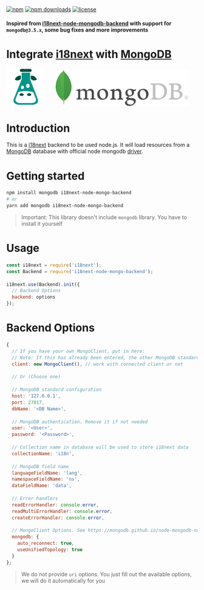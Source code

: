 [![npm](https://badgen.net/npm/v/i18next-node-mongo-backend?color=red)](https://www.npmjs.com/package/i18next-node-mongo-backend)
[![npm downloads](https://badgen.net/npm/dt/i18next-node-mongo-backend)](https://www.npmjs.com/package/i18next-node-mongo-backend)
[![license](https://badgen.net/npm/license/i18next-node-mongo-backend)](https://github.com/laodemalfatih/i18next-node-mongo-backend/blob/master/LICENSE)

#### Inspired from [i18next-node-mongodb-backend](https://github.com/gian788/i18next-node-mongodb-backend) with support for `mongodb@3.5.x`, some bug fixes and more improvements

# Integrate [i18next](https://github.com/i18next/i18next) with [MongoDB](https://www.mongodb.com/)

<img src="assets/i18next.png" alt="I18next Logo" width="100"/><img src="assets/mongodb.png" alt="MongoDB Logo" width="350" style="margin-left: 30px;"/>

# Introduction

This is a [i18next](https://github.com/i18next/i18next) backend to be used node.js. It will load resources from a [MongoDB](https://www.mongodb.org) database with official node mongodb [driver](https://mongodb.github.io/node-mongodb-native/3.5/).

# Getting started

```bash
npm install mongodb i18next-node-mongo-backend
# or
yarn add mongodb i18next-node-mongo-backend
```

> Important: This library doesn't include `mongodb` library. You have to install it yourself

# Usage

```js
const i18next = require('i18next');
const Backend = require('i18next-node-mongo-backend');

i18next.use(Backend).init({
  // Backend Options
  backend: options
});
```

# Backend Options

```js
{
  // If you have your own MongoClient, put in here:
  // Note: If this has already been entered, the other MongoDB standard configurations will be ignored
  client: new MongoClient(), // work with connected client or not

  // Or (Choose one)

  // MongoDB standard configuration
  host: '127.0.0.1',
  port: 27017,
  dbName: '<DB Name>',

  // MongoDB authentication. Remove it if not needed
  user: '<User>',
  password: '<Password>',

  // Collection name in database will be used to store i18next data
  collectionName: 'i18n',

  // MongoDB field name
  languageFieldName: 'lang',
  namespaceFieldName: 'ns',
  dataFieldName: 'data',

  // Error handlers
  readErrorHandler: console.error,
  readMultiErrorHandler: console.error,
  createErrorHandler: console.error,

  // MongoClient Options. See https://mongodb.github.io/node-mongodb-native/3.5/api/MongoClient.html
  mongodb: {
    auto_reconnect: true,
    useUnifiedTopology: true
  }
};
```

> We do not provide `uri` options. You just fill out the available options, we will do it automatically for you
